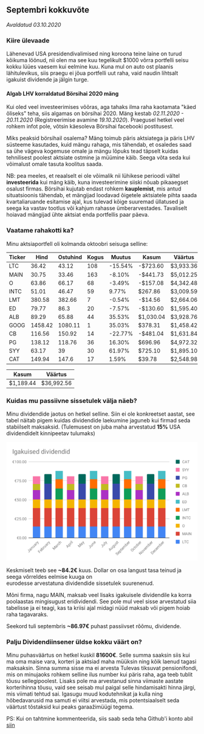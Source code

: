 ## Septembri kokkuvõte
_Avaldatud 03.10.2020_

### Kiire ülevaade

Lähenevad USA presidendivalimised ning koroona teine laine on turud kõikuma löönud, nii olen ma see 
kuu tegelikult $1000 võrra portfelli seisu kokku lüües vaesem kui eelmine kuu. Kuna mul on auto ost plaanis
lähitulevikus, siis praegu ei jõua portfelli uut raha, vaid naudin lihtsalt igakuist dividende ja jälgin turge.

#### Algab LHV korraldatud Börsihai 2020 mäng

Kui oled veel investeerimises võõras, aga tahaks ilma raha kaotamata "käed õliseks" teha, siis 
algamas on börsihai 2020. Mäng kestab *02.11.2020 - 20.11.2020* (Registreerimise avamine *19.10.2020*).
Praegusel hetkel veel rohkem infot pole, võtsin käesoleva Börsihai facebooki postitusest.

Miks peaksid börsihail osalema? Mäng toimub päris aktsiatega ja päris LHV süsteeme kasutades, kuid mängu rahaga, 
mis tähendab, et osaledes saad sa ühe vägeva kogemuse omale ja mängu lõpuks tead täpselt kuidas tehnilisest poolest
aktsiate ostmine ja müümine käib. Seega võta seda kui võimalust omale tasuta koolitus saada.

NB: pea meeles, et reaalselt ei ole võimalik nii lühikese perioodi vältel **investeerida** kui mäng käib, kuna investeerimine
siiski nõuab pikaaegset osalust firmas. Börsihai kujutab endast rohkem **kauplemist**, mis antud situatsioonis tähendab, 
et mängijad loodavad õigetele aktsiatele pihta saada kvartaliaruande esitamise ajal, kus tulevad kõige suuremad üllatused ja seega ka 
vastav tootlus või kahjum rahasse ümberarvestades. Tavaliselt hoiavad mängijad ühte aktsiat enda portfellis paar päeva. 

### Vaatame rahakotti ka?
Minu aktsiaportfell oli kolmanda oktoobri seisuga selline:

| Ticker | Hind | Ostuhind        | Kogus    | Muutus         | Kasum       | Väärtus    |
|------|--------|-----------------|----------|----------------|-------------|------------|
| LTC  | 36.42  | 43.12          | 108      | -15.54%        | -$723.60    | $3,933.36  |
| MAIN | 30.75  | 33.46          | 163      | -8.10%         | -$441.73    | $5,012.25  |
| O    | 63.86  | 66.17          | 68       | -3.49%         | -$157.08    | $4,342.48  |
| INTC | 51.01  | 46.47          | 59       | 9.77%          | $267.86     | $3,009.59  |
| LMT  | 380.58 | 382.66         | 7        | -0.54%         | -$14.56     | $2,664.06  |
| ED   | 79.77  | 86.3           | 20       | -7.57%         | -$130.60    | $1,595.40  |
| ALB  | 89.29  | 65.88          | 44       | 35.53%         | $1,030.04   | $3,928.76  |
| GOOG | 1458.42| 1080.11        | 1        | 35.03%         | $378.31     | $1,458.42  |
| CB   | 116.56 | 150.92         | 14       | -22.77%        | -$481.04    | $1,631.84  |
| PG   | 138.12 | 118.76         | 36       | 16.30%         | $696.96     | $4,972.32  |
| SYY  | 63.17  | 39             | 30       | 61.97%         | $725.10     | $1,895.10  |
| CAT  | 149.94 | 147.6          | 17       | 1.59%          | $39.78      | $2,548.98  |

| Kasum | Väärtus |
| ----- | ------- |
| $1,189.44 | $36,992.56 |

### Kuidas mu passiivne sissetulek välja näeb?

Minu dividendide jaotus on hetkel selline. Siin ei ole konkreetset aastat, see tabel näitab pigem kuidas dividendide 
laekumine jaguneb kui firmad seda stabiilselt maksaksid. (Tulemusest on juba maha arvestatud **15%** USA dividendidelt kinnipeetav tulumaks)

![Laekuvad dividendid kuus](./dividendid.svg?sanitize=true)

Keskmiselt teeb see **~84.2€** kuus. Dollar on osa langust tasa teinud ja seega võrreldes eelmise kuuga on  
eurodesse arvestatuna dividendide sissetulek suurenenud.
 
Mõni firma, nagu MAIN, maksab veel lisaks igakuisele dividendile ka korra poolaastas mingisugust eridividendi. 
See pole mul veel sisse arvestatud siia tabelisse ja ei teagi, kas ta kriisi ajal midagi nüüd maksab või pigem hoiab 
raha tagavaraks.

Seekord tuli septembris **~86.97€** puhast passiivset rõõmu, dividende.

### Palju Dividendiinsener üldse kokku väärt on?

Minu puhasväärtus on hetkel kuskil **81600€**. Selle summa saaksin siis kui ma oma maise vara, korteri ja aktsiad maha 
müüksin ning kõik laenud tagasi maksaksin. Sinna summa sisse ma ei arvesta Tulevas tiksuvat pensionifondi,
mis on minujaoks rohkem selline ilus number kui päris raha, aga teeb tublit tõusu sellegipoolest. Lisaks pole ma 
arvestanud sinna viimaste aastate korterihinna tõusu, vaid see seisab mul paigal selle hindamisakti hinna järgi, 
mis viimati tehtud sai. Igasugu muud kodutehnikat ja kulla ning hõbedavarusid ma samuti ei viitsi arvestada, 
mis potentsiaalselt seda väärtust tõstaksid kui peaks garaažimüügi tegema. 

PS: Kui on tahtmine kommenteerida, siis saab seda teha Github'i konto abil [siin](https://github.com/dividendiinsener/blog/issues/12)
